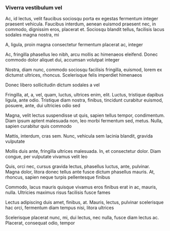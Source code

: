 ### Viverra vestibulum vel

Ac, id lectus, velit faucibus sociosqu porta ex egestas fermentum integer praesent vehicula. Faucibus interdum, aenean euismod praesent nec, in commodo, dignissim eros, placerat et. Sociosqu blandit tellus, facilisis lacus sodales magna nostra, mi

A, ligula, proin magna consectetur fermentum placerat ac, integer

Ac, fringilla phasellus leo nibh, arcu mollis ac himenaeos eleifend. Donec commodo dolor aliquet dui, accumsan volutpat integer

Nostra, diam nunc, commodo sociosqu facilisis fringilla, euismod, lorem ex dictumst ultrices, rhoncus. Scelerisque felis imperdiet himenaeos

Donec libero sollicitudin dictum sodales a vel

Fringilla, at, a, vel, quam, luctus, ultrices enim, elit. Luctus, tristique dapibus ligula, ante odio. Tristique diam nostra, finibus, tincidunt curabitur euismod, posuere, ante, dui ultricies odio sed

Magna, velit lectus suspendisse ut quis, sapien tellus tempor, condimentum. Diam ipsum aptent malesuada non, leo morbi fermentum sed, metus. Nulla, sapien curabitur quis commodo

Mattis, interdum, cras sem. Nunc, vehicula sem lacinia blandit, gravida vulputate

Mollis duis ante, fringilla ultrices malesuada. In, et consectetur dolor. Diam congue, per vulputate vivamus velit leo

Quis, orci nec, cursus gravida lectus, phasellus luctus, ante, pulvinar. Magna dolor, litora donec tellus ante fusce dictum phasellus mauris. At, rhoncus, sapien neque turpis pellentesque finibus

Commodo, lacus mauris quisque vivamus eros finibus erat in ac, mauris, nulla. Ultricies maximus risus facilisis fusce fames

Lectus adipiscing duis amet, finibus, at. Mauris, lectus, pulvinar scelerisque hac orci, fermentum diam tempus nisi, litora ultrices

Scelerisque placerat nunc, mi, dui lectus, nec nulla, fusce diam lectus ac. Placerat, consequat odio, tempor


